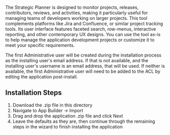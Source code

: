 The Strategic Planner is designed to monitor projects, releases, contributors, reviews, and activities, making it particularly useful for managing teams of developers working on larger projects. This tool complements platforms like Jira and Confluence, or similar project tracking tools. Its user interface features faceted search, row-menus, interactive reporting, and other contemporary UX designs. You can use the tool as-is to help manage the application development projects or customize it to meet your specific requirements.

The first Administrative user will be created during the installation process as the installing user's email address.  If that is not available, and the installing user's username is an email address, that will be used.  If neither is available, the first Administrative user will need to be added to the ACL by editing the application post-install.

Installation Steps
------------------------------------
1. Download the .zip file in this directory
2. Navigate to App Builder -> Import
3. Drag and drop the application .zip file and click Next
4. Leave the defaults as they are, then continue through the remaining steps in the wizard to finish installing the application
